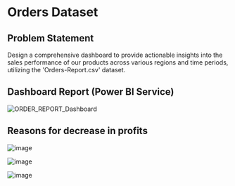 # Orders Dataset
## Problem Statement
Design a comprehensive dashboard to provide actionable insights into the sales performance of our products across various regions and time periods, utilizing the 'Orders-Report.csv' dataset.
## Dashboard Report (Power BI Service)
![ORDER_REPORT_Dashboard](https://github.com/Pranav-7890/PowerBI_Projects/assets/110085408/cb2ca25b-025b-4f40-9a02-ab5e8e80004d)

## Reasons for decrease in profits
![image](https://github.com/Pranav-7890/PowerBI_Projects/assets/110085408/da533405-5c6b-4187-8518-8dcd3a4678cd)

![image](https://github.com/Pranav-7890/PowerBI_Projects/assets/110085408/7a016a1e-5804-4695-8ee3-2f58f6fa4344)

![image](https://github.com/Pranav-7890/PowerBI_Projects/assets/110085408/d8d28373-9b13-4fff-8f30-bbe414afc806)

